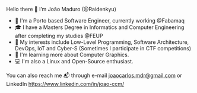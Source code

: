 Hello there 👋 I’m João Maduro (@Raidenkyu)

 - :round_pushpin: I'm a Porto based Software Engineer, currently working @Fabamaq
 - :mortar_board: I have a Masters Degree in Informatics and Computer Engineering after completing my studies @FEUP
 - :floppy_disk: My interests include Low-Level Programming, Software Architecture, DevOps, IoT and Cyber-S (Sometimes I participate in CTF competitions)
 - :book: I'm learning more about Computer Graphics.
 - :computer: I'm also a Linux and Open-Source enthusiast.

You can also reach me :mailbox_with_mail: through e-mail joaocarlos.mdr@gmail.com or LinkedIn https://www.linkedin.com/in/joao-ccm/

